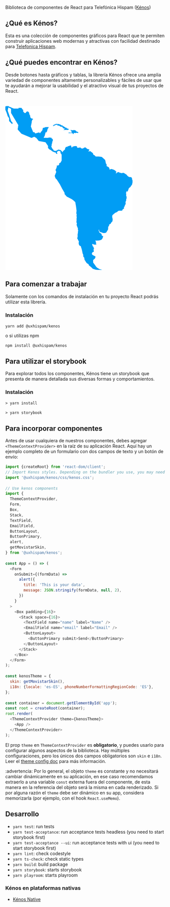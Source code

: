 Biblioteca de componentes de React para Telefónica Hispam ([Kénos](https://github.com/TelefonicaAR/kenos-ui))

## ¿Qué es Kénos?

Esta es una colección de componentes gráficos para React que te permiten construir aplicaciones web modernas y
atractivas con facilidad destinado para
[Telefonica Hispam](https://www.linkedin.com/company/movistar-telefonica-hispam/about/).

## ¿Qué puedes encontrar en Kénos?

Desde botones hasta gráficos y tablas, la librería Kénos ofrece una amplia variedad de componentes altamente
personalizables y fáciles de usar que te ayudarán a mejorar la usabilidad y el atractivo visual de tus
proyectos de React.

#

<img src="img/mapa-hispam.png" alt="Telefónica Hispam" width="400">

## Para comenzar a trabajar

Solamente con los comandos de instalación en tu proyecto React podrás utilizar esta librería.

### Instalación

```terminal
yarn add @uxhispam/kenos
```

o si utilizas npm

```terminal
npm install @uxhispam/kenos
```

## Para utilizar el storybook

Para explorar todos los componentes, Kénos tiene un storybook que presenta de manera detallada sus diversas
formas y comportamientos.

### Instalación

```terminal
> yarn install
```

```terminal
> yarn storybook
```

## Para incorporar componentes

Antes de usar cualquiera de nuestros componentes, debes agregar `<ThemeContextProvider>` en la raíz de su
aplicación React. Aquí hay un ejemplo completo de un formulario con dos campos de texto y un botón de envío:

```javascript
import {createRoot} from 'react-dom/client';
// Import Kenos styles. Depending on the bundler you use, you may need to import it in a different way.
import '@uxhispam/kenos/css/kenos.css';

// Use kenos components
import {
  ThemeContextProvider,
  Form,
  Box,
  Stack,
  TextField,
  EmailField,
  ButtonLayout,
  ButtonPrimary,
  alert,
  getMovistarSkin,
} from '@uxhispam/kenos';

const App = () => (
  <Form
    onSubmit={(formData) =>
      alert({
        title: 'This is your data',
        message: JSON.stringify(formData, null, 2),
      })
    }
  >
    <Box padding={16}>
      <Stack space={16}>
        <TextField name="name" label="Name" />
        <EmailField name="email" label="Email" />
        <ButtonLayout>
          <ButtonPrimary submit>Send</ButtonPrimary>
        </ButtonLayout>
      </Stack>
    </Box>
  </Form>
);

const kenosTheme = {
  skin: getMovistarSkin(),
  i18n: {locale: 'es-ES', phoneNumberFormattingRegionCode: 'ES'},
};

const container = document.getElementById('app');
const root = createRoot(container);
root.render(
  <ThemeContextProvider theme={kenosTheme}>
    <App />
  </ThemeContextProvider>
);
```

El prop `theme` en `ThemeContextProvider` es **obligatorio**, y puedes usarlo para configurar algunos aspectos
de la biblioteca. Hay múltiples configuraciones, pero los únicos dos campos obligatorios son `skin` e `i18n`.
Leer el [theme config doc](doc/theme-config.md) para más información.

:advertencia: Por lo general, el objeto `theme` es constante y no necesitará cambiar dinámicamente en su
aplicación, en ese caso recomendamos extraerlo a una variable `const` externa fuera del componente, de esta
manera en la referencia del objeto será la misma en cada renderizado. Si por alguna razón el `theme` debe ser
dinámico en su app, considera memorizarla (por ejemplo, con el hook `React.useMemo`).

## Desarrollo

- `yarn test`: run tests
- `yarn test-acceptance`: run acceptance tests headless (you need to start storybook first)
- `yarn test-acceptance --ui`: run acceptance tests with ui (you need to start storybook first)
- `yarn lint`: check codestyle
- `yarn ts-check`: check static types
- `yarn build`: build package
- `yarn storybook`: starts storybook
- `yarn playroom`: starts playroom

### Kénos en plataformas nativas

- [Kénos Native](https://github.com/Telefonica-Hispanoamerica/kenos-native)
